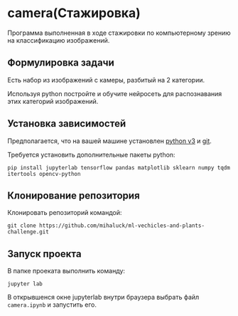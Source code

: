 # camera(Стажировка)

Программа выполненная в ходе стажировки по компьютерному зрению на классификацию изображений.

## Формулировка задачи

Есть набор из изображений с камеры, разбитый на 2 категории. 

Используя python постройте и обучите нейросеть для распознавания этих категорий изображений.

## Установка зависимостей

Предполагается, что на вашей машине установлен [python v3](https://www.python.org/downloads/) и [git](https://git-scm.com/downloads). 

Требуется установить дополнительные пакеты python:

```
pip install jupyterlab tensorflow pandas matplotlib sklearn numpy tqdm itertools opencv-python
```

## Клонирование репозитория

Клонировать репозиторий командой:

```
git clone https://github.com/mihaluck/ml-vechicles-and-plants-challenge.git
```

## Запуск проекта

В папке проеката выполнить команду: 

```
jupyter lab
```

В открывшенся окне jupyterlab внутри браузера выбрать файл `camera.ipynb` и запустить его.
